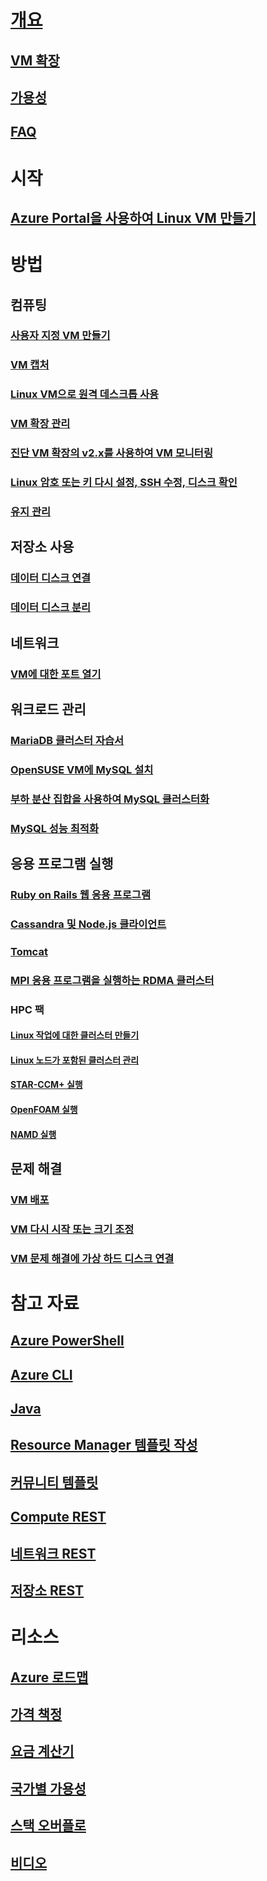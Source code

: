 # [개요](../overview.md)
## [VM 확장](agents-and-extensions-classic.md)
## [가용성](configure-availability-classic.md)
## [FAQ](faq-classic.md)

# 시작
## [Azure Portal을 사용하여 Linux VM 만들기](createportal-classic.md)

# 방법
## 컴퓨팅
### [사용자 지정 VM 만들기](create-custom-classic.md)
### [VM 캡처](capture-image-classic.md)
### [Linux VM으로 원격 데스크톱 사용](remote-desktop-classic.md)
### [VM 확장 관리](manage-extensions-classic.md)
### [진단 VM 확장의 v2.x를 사용하여 VM 모니터링](diagnostic-extension-v2.md)
### [Linux 암호 또는 키 다시 설정, SSH 수정, 디스크 확인](reset-access-classic.md)
### [유지 관리](planned-maintenance-schedule-classic.md)

## 저장소 사용
### [데이터 디스크 연결](attach-disk-classic.md)
### [데이터 디스크 분리](detach-disk-classic.md)

## 네트워크
### [VM에 대한 포트 열기](setup-endpoints.md)

## 워크로드 관리
### [MariaDB 클러스터 자습서](mariadb-mysql-cluster.md)
### [OpenSUSE VM에 MySQL 설치](mysql-on-opensuse.md)
### [부하 분산 집합을 사용하여 MySQL 클러스터화](mysql-cluster.md)
### [MySQL 성능 최적화](optimize-mysql.md)

## 응용 프로그램 실행
### [Ruby on Rails 웹 응용 프로그램](ruby-rails-web-app.md)
### [Cassandra 및 Node.js 클라이언트](cassandra-nodejs.md)
### [Tomcat](setup-tomcat.md)
### [MPI 응용 프로그램을 실행하는 RDMA 클러스터](rdma-cluster.md)
### HPC 팩
#### [Linux 작업에 대한 클러스터 만들기](hpcpack-cluster-powershell-script.md)
#### [Linux 노드가 포함된 클러스터 관리](hpcpack-cluster.md)
#### [STAR-CCM+ 실행](hpcpack-cluster-starccm.md)
#### [OpenFOAM 실행](hpcpack-cluster-openfoam.md)
#### [NAMD 실행](hpcpack-cluster-namd.md)

## 문제 해결
### [VM 배포](troubleshoot-deployment-new-vm.md)
### [VM 다시 시작 또는 크기 조정](restart-resize-error-troubleshooting.md)
### [VM 문제 해결에 가상 하드 디스크 연결](troubleshoot-recovery-disks-portal.md)

# 참고 자료
## [Azure PowerShell](/powershell/azure/overview)
## [Azure CLI](/cli/azure/vm)
## [Java](/java/api)
## [Resource Manager 템플릿 작성](../../../azure-resource-manager/resource-group-authoring-templates.md?toc=%2fazure%2fvirtual-machines%2flinux%2ftoc.json)
## [커뮤니티 템플릿](https://azure.microsoft.com/documentation/templates)
## [Compute REST](https://msdn.microsoft.com/library/jj157206.aspx)
## [네트워크 REST](https://msdn.microsoft.com/library/jj157182.aspx)
## [저장소 REST](https://msdn.microsoft.com/library/ee460790.aspx)


# 리소스
## [Azure 로드맵](https://azure.microsoft.com/roadmap/?category=compute)
## [가격 책정](https://azure.microsoft.com/pricing/details/virtual-machines/#Linux)
## [요금 계산기](https://azure.microsoft.com/pricing/calculator/)
## [국가별 가용성](https://azure.microsoft.com/regions/services)
## [스택 오버플로](http://stackoverflow.com/questions/tagged/azure-virtual-machine)
## [비디오](https://azure.microsoft.com/documentation/videos/index/?services=virtual-machines)
